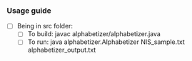 ### Usage guide
- [ ] Being in src folder:
    - [ ] To build: javac alphabetizer/alphabetizer.java 
    - [ ] To run: java alphabetizer.Alphabetizer NIS_sample.txt alphabetizer_output.txt
